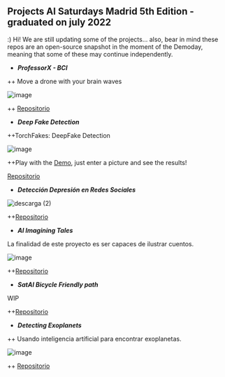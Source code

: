 ## Projects AI Saturdays Madrid 5th Edition - graduated on july 2022

:) Hi! We are still updating some of the projects... also, bear in mind these repos are an open-source snapshot in the moment of the Demoday, meaning that some of these may continue independently.

+ ***ProfessorX - BCI***

++ Move a drone with your brain waves

![image](https://user-images.githubusercontent.com/15841147/192111776-83500e50-6ec9-48ca-9ce4-bd9316410ea7.png)


++ [Repositorio](https://github.com/SaturdaysAI/Projects/tree/master/Madrid/July2022/ProfessorX-BCI)


+ ***Deep Fake Detection***

++TorchFakes: DeepFake Detection

![image](https://user-images.githubusercontent.com/15841147/192111671-673227a6-607f-4d50-b9b0-56d72adff47e.png)

++Play with the [Demo](https://huggingface.co/spaces/aaronespasa/deepfake-detection), just enter a picture and see the results!


[Repositorio](https://github.com/SaturdaysAI/Projects/tree/master/Madrid/July2022/deepfake-detection-main)


+ ***Detección Depresión en Redes Sociales***


![descarga (2)](https://user-images.githubusercontent.com/15841147/192114762-9dc50bbf-7c34-4b33-ad44-5dd4c453c73c.png)

++[Repositorio](https://github.com/SaturdaysAI/Projects/tree/master/Madrid/July2022/Deteccion_Depresion_RRSS_SaturdaysAI-master)



+ ***AI Imagining Tales***

La finalidad de este proyecto es ser capaces de ilustrar cuentos.

![image](https://user-images.githubusercontent.com/15841147/192114782-69fc4918-5c3a-4f9b-b5fc-4b0356bd96b9.png)


++[Repositorio](https://github.com/SaturdaysAI/Projects/tree/master/Madrid/July2022/AImagining-tales)


+ ***SatAI Bicycle Friendly path***

WIP

++[Repositorio](https://github.com/SaturdaysAI/Projects/tree/master/Madrid/July2022/SatAi_Bicycle)

+ ***Detecting Exoplanets***

++ Usando inteligencia artíficial para encontrar exoplanetas.

![image](https://user-images.githubusercontent.com/15841147/192111612-707a3bbb-24c9-447a-aed6-5fbc91ec892f.png)


++ [Repositorio](https://github.com/SaturdaysAI/Projects/tree/master/Madrid/July2022/Detecting-exoplanets)
